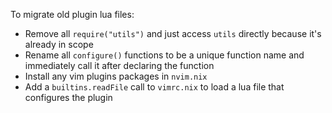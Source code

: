 To migrate old plugin lua files:

- Remove all `require("utils")` and just access `utils` directly because it's already in scope
- Rename all `configure()` functions to be a unique function name and immediately call it after declaring the function
- Install any vim plugins packages in `nvim.nix`
- Add a `builtins.readFile` call to `vimrc.nix` to load a lua file that configures the plugin
